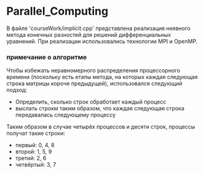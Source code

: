# Parallel_Computing
В файле 'courseWork/implicit.cpp' представлена реализация неявного метода конечных разностей для решений дифференциальных уравнений.
При реализации использовались технологии MPI и OpenMP.

### примечание о алгоритме
Чтобы избежать неравномерного распределения процессорного времени 
(поскольку есть етапы метода, на которых каждая следующая строка матрицы короче предыдущей),
использовался следующий подход: 
- Определить, сколько строк обработает каждый процесс
- выслать строкм таким образом, что каждая следующая строка передавалась следующему процессу

Таким образом в случае четырёх процессов и десяти строк, процессы получат такие строки: 
- первый: 0, 4, 8
- второй: 1, 5, 9
- третий: 2, 6
- четвёртый: 3, 7
